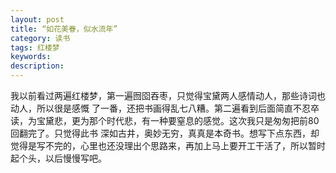 ```yaml
---
layout: post
title: “如花美眷，似水流年”
category: 读书
tags: 红楼梦
keywords: 
description: 
---
```

我以前看过两遍红楼梦，第一遍囫囵吞枣，只觉得宝黛两人感情动人，那些诗词也动人，所以很是感慨 了一番，还把书画得乱七八糟。第二遍看到后面简直不忍卒读，为宝黛悲，更为那个时代悲，有一种要窒息的感觉。这次我只是匆匆把前80回翻完了。只觉得此书 深如古井，奥妙无穷，真真是本奇书。想写下点东西，却觉得是写不完的，心里也还没理出个思路来，再加上马上要开工干活了，所以暂时起个头，以后慢慢写吧。
